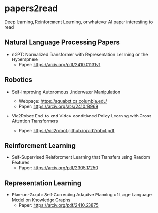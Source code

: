 # papers2read
Deep learning, Reinforcment Learning, or whatever AI paper interesting to read

## Natural Language Processing Papers

- nGPT: Normalized Transformer with Representation Learning on the Hypersphere
    - Paper: https://arxiv.org/pdf/2410.01131v1


## Robotics
- Self-Improving Autonomous Underwater Manipulation
    - Webpage: https://aquabot.cs.columbia.edu/
    - Paper: https://arxiv.org/abs/2410.18969

- Vid2Robot: End-to-end Video-conditioned Policy Learning with Cross-Attention Transformers  
    - Paper: https://vid2robot.github.io/vid2robot.pdf   

## Reinforcment Learning

- Self-Supervised Reinforcment Learning that Transfers using Random Features
    - Paper: https://arxiv.org/pdf/2305.17250

## Representation Learning

- Plan-on-Graph: Self-Correcting Adaptive Planning of Large Language Model on Knowledge Graphs
    - Paper: https://arxiv.org/pdf/2410.23875  

